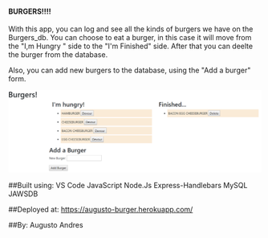 #### BURGERS!!!!

With this app, you can log and see all the kinds of burgers we have on the Burgers_db. You can choose to eat a burger, in this case it will move from the "I,m Hungry " side to the "I'm Finished" side. After that you can deelte the burger from the database. 

Also, you can add new burgers to the database, using the "Add a burger" form.

![Burger](public/assets/img/Burger.png)

##Built using:  VS Code
                JavaScript
                Node.Js
                Express-Handlebars
                MySQL
                JAWSDB

##Deployed at: https://augusto-burger.herokuapp.com/

##By: Augusto Andres
                
